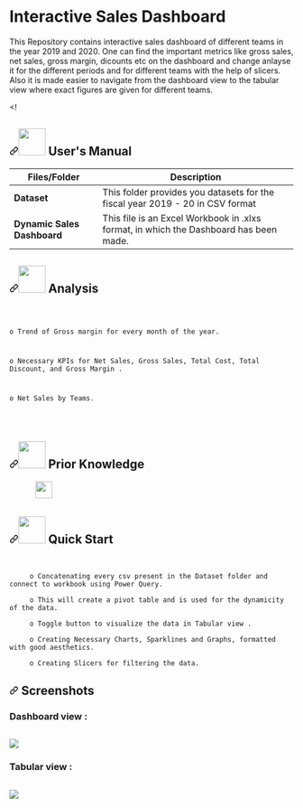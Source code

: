 # Interactive Sales Dashboard

This Repository contains interactive sales dashboard of different teams in the year 2019 and 2020. One can find the important metrics like gross sales, net sales, gross margin, dicounts etc on the dashboard and change anlayse it for the different periods and for different teams with the help of slicers. Also it is made easier to navigate from the dashboard view to the tabular view where exact figures are given for different teams.


<! <h2 dir="auto"><a id="user-content--users-manual" class="anchor" aria-hidden="true" href="#-users-manual"><svg class="octicon octicon-link" viewBox="0 0 16 16" version="1.1" width="16" height="16" aria-hidden="true"><path fill-rule="evenodd" d="M7.775 3.275a.75.75 0 001.06 1.06l1.25-1.25a2 2 0 112.83 2.83l-2.5 2.5a2 2 0 01-2.83 0 .75.75 0 00-1.06 1.06 3.5 3.5 0 004.95 0l2.5-2.5a3.5 3.5 0 00-4.95-4.95l-1.25 1.25zm-4.69 9.64a2 2 0 010-2.83l2.5-2.5a2 2 0 012.83 0 .75.75 0 001.06-1.06 3.5 3.5 0 00-4.95 0l-2.5 2.5a3.5 3.5 0 004.95 4.95l1.25-1.25a.75.75 0 00-1.06-1.06l-1.25 1.25a2 2 0 01-2.83 0z"></path></svg></a><animated-image data-catalyst="" style="width: 48px;"><a target="_blank" rel="noopener noreferrer" href="https://user-images.githubusercontent.com/106439762/181935629-b3c47bd3-77fb-4431-a11c-ff8ba0942b63.gif" data-target="animated-image.originalLink"><img src="https://user-images.githubusercontent.com/106439762/181935629-b3c47bd3-77fb-4431-a11c-ff8ba0942b63.gif" height="48" style="max-width: 100%; display: inline-block;" data-target="animated-image.originalImage"></a>
      <span class="AnimatedImagePlayer" data-target="animated-image.player" hidden="">
        <a data-target="animated-image.replacedLink" class="AnimatedImagePlayer-images" href="https://user-images.githubusercontent.com/106439762/181935629-b3c47bd3-77fb-4431-a11c-ff8ba0942b63.gif" target="_blank">
          <span data-target="animated-image.imageContainer">
            <img data-target="animated-image.replacedImage" alt="181935629-b3c47bd3-77fb-4431-a11c-ff8ba0942b63.gif" class="AnimatedImagePlayer-animatedImage" src="https://user-images.githubusercontent.com/106439762/181935629-b3c47bd3-77fb-4431-a11c-ff8ba0942b63.gif" height="48" style="display: block; opacity: 1;">
          <canvas class="AnimatedImagePlayer-stillImage" aria-hidden="true" width="48" height="48"></canvas></span>
        </a>
        <button data-target="animated-image.imageButton" class="AnimatedImagePlayer-images" tabindex="-1" aria-label="Play 181935629-b3c47bd3-77fb-4431-a11c-ff8ba0942b63.gif"></button>
        <span class="AnimatedImagePlayer-controls" data-target="animated-image.controls">
          <button data-target="animated-image.playButton" class="AnimatedImagePlayer-button" aria-label="Play 181935629-b3c47bd3-77fb-4431-a11c-ff8ba0942b63.gif">
            <svg aria-hidden="true" focusable="false" class="octicon icon-play" width="16" height="16" viewBox="0 0 16 16" fill="none" xmlns="http://www.w3.org/2000/svg">
              <path d="M4 13.5427V2.45734C4 1.82607 4.69692 1.4435 5.2295 1.78241L13.9394 7.32507C14.4334 7.63943 14.4334 8.36057 13.9394 8.67493L5.2295 14.2176C4.69692 14.5565 4 14.1739 4 13.5427Z">
            </path></svg>
            <svg aria-hidden="true" focusable="false" class="octicon icon-pause" width="16" height="16" viewBox="0 0 16 16" xmlns="http://www.w3.org/2000/svg">
              <rect x="4" y="2" width="3" height="12" rx="1"></rect>
              <rect x="9" y="2" width="3" height="12" rx="1"></rect>
            </svg>
          </button>
          <a data-target="animated-image.openButton" aria-label="Open 181935629-b3c47bd3-77fb-4431-a11c-ff8ba0942b63.gif in new window" class="AnimatedImagePlayer-button" href="https://user-images.githubusercontent.com/106439762/181935629-b3c47bd3-77fb-4431-a11c-ff8ba0942b63.gif" target="_blank">
            <svg aria-hidden="true" class="octicon" xmlns="http://www.w3.org/2000/svg" viewBox="0 0 16 16" width="16" height="16">
              <path fill-rule="evenodd" d="M10.604 1h4.146a.25.25 0 01.25.25v4.146a.25.25 0 01-.427.177L13.03 4.03 9.28 7.78a.75.75 0 01-1.06-1.06l3.75-3.75-1.543-1.543A.25.25 0 0110.604 1zM3.75 2A1.75 1.75 0 002 3.75v8.5c0 .966.784 1.75 1.75 1.75h8.5A1.75 1.75 0 0014 12.25v-3.5a.75.75 0 00-1.5 0v3.5a.25.25 0 01-.25.25h-8.5a.25.25 0 01-.25-.25v-8.5a.25.25 0 01.25-.25h3.5a.75.75 0 000-1.5h-3.5z"></path>
            </svg>
          </a>
        </span>
      </span></animated-image> <strong>User's Manual</strong></h2>
      
<table>
<thead>
<tr>
<th>Files/Folder</th>
<th>Description</th>
</tr>
</thead>
<tbody>
<tr>
<td><strong>Dataset</strong></td>
<td>This folder provides you datasets for the fiscal year 2019 - 20 in CSV format </td>
</tr>
<tr>
<td><strong>Dynamic Sales Dashboard</strong></td>
<td>This file is an Excel Workbook in .xlxs format, in which the Dashboard has been made.</td>
</tr>
</tbody>
</table>


<h2 dir="auto"><a id="user-content--analysis" class="anchor" aria-hidden="true" href="#-analysis"><svg class="octicon octicon-link" viewBox="0 0 16 16" version="1.1" width="16" height="16" aria-hidden="true"><path fill-rule="evenodd" d="M7.775 3.275a.75.75 0 001.06 1.06l1.25-1.25a2 2 0 112.83 2.83l-2.5 2.5a2 2 0 01-2.83 0 .75.75 0 00-1.06 1.06 3.5 3.5 0 004.95 0l2.5-2.5a3.5 3.5 0 00-4.95-4.95l-1.25 1.25zm-4.69 9.64a2 2 0 010-2.83l2.5-2.5a2 2 0 012.83 0 .75.75 0 001.06-1.06 3.5 3.5 0 00-4.95 0l-2.5 2.5a3.5 3.5 0 004.95 4.95l1.25-1.25a.75.75 0 00-1.06-1.06l-1.25 1.25a2 2 0 01-2.83 0z"></path></svg></a><animated-image data-catalyst="" style="width: 48px;"><a target="_blank" rel="noopener noreferrer" href="https://user-images.githubusercontent.com/106439762/178428775-03d67679-9aa4-4b08-91e9-6eb6ed8faf66.gif" data-target="animated-image.originalLink"><img src="https://user-images.githubusercontent.com/106439762/178428775-03d67679-9aa4-4b08-91e9-6eb6ed8faf66.gif" height="48" style="max-width: 100%; display: inline-block;" data-target="animated-image.originalImage"></a>
      <span class="AnimatedImagePlayer" data-target="animated-image.player" hidden="">
        <a data-target="animated-image.replacedLink" class="AnimatedImagePlayer-images" href="https://user-images.githubusercontent.com/106439762/178428775-03d67679-9aa4-4b08-91e9-6eb6ed8faf66.gif" target="_blank">
          <span data-target="animated-image.imageContainer">
            <img data-target="animated-image.replacedImage" alt="178428775-03d67679-9aa4-4b08-91e9-6eb6ed8faf66.gif" class="AnimatedImagePlayer-animatedImage" src="https://user-images.githubusercontent.com/106439762/178428775-03d67679-9aa4-4b08-91e9-6eb6ed8faf66.gif" height="48" style="display: block; opacity: 1;">
          <canvas class="AnimatedImagePlayer-stillImage" aria-hidden="true" width="48" height="48"></canvas></span>
        </a>
        <button data-target="animated-image.imageButton" class="AnimatedImagePlayer-images" tabindex="-1" aria-label="Play 178428775-03d67679-9aa4-4b08-91e9-6eb6ed8faf66.gif"></button>
        <span class="AnimatedImagePlayer-controls" data-target="animated-image.controls">
          <button data-target="animated-image.playButton" class="AnimatedImagePlayer-button" aria-label="Play 178428775-03d67679-9aa4-4b08-91e9-6eb6ed8faf66.gif">
            <svg aria-hidden="true" focusable="false" class="octicon icon-play" width="16" height="16" viewBox="0 0 16 16" fill="none" xmlns="http://www.w3.org/2000/svg">
              <path d="M4 13.5427V2.45734C4 1.82607 4.69692 1.4435 5.2295 1.78241L13.9394 7.32507C14.4334 7.63943 14.4334 8.36057 13.9394 8.67493L5.2295 14.2176C4.69692 14.5565 4 14.1739 4 13.5427Z">
            </path></svg>
            <svg aria-hidden="true" focusable="false" class="octicon icon-pause" width="16" height="16" viewBox="0 0 16 16" xmlns="http://www.w3.org/2000/svg">
              <rect x="4" y="2" width="3" height="12" rx="1"></rect>
              <rect x="9" y="2" width="3" height="12" rx="1"></rect>
            </svg>
          </button>
          <a data-target="animated-image.openButton" aria-label="Open 178428775-03d67679-9aa4-4b08-91e9-6eb6ed8faf66.gif in new window" class="AnimatedImagePlayer-button" href="https://user-images.githubusercontent.com/106439762/178428775-03d67679-9aa4-4b08-91e9-6eb6ed8faf66.gif" target="_blank">
            <svg aria-hidden="true" class="octicon" xmlns="http://www.w3.org/2000/svg" viewBox="0 0 16 16" width="16" height="16">
              <path fill-rule="evenodd" d="M10.604 1h4.146a.25.25 0 01.25.25v4.146a.25.25 0 01-.427.177L13.03 4.03 9.28 7.78a.75.75 0 01-1.06-1.06l3.75-3.75-1.543-1.543A.25.25 0 0110.604 1zM3.75 2A1.75 1.75 0 002 3.75v8.5c0 .966.784 1.75 1.75 1.75h8.5A1.75 1.75 0 0014 12.25v-3.5a.75.75 0 00-1.5 0v3.5a.25.25 0 01-.25.25h-8.5a.25.25 0 01-.25-.25v-8.5a.25.25 0 01.25-.25h3.5a.75.75 0 000-1.5h-3.5z"></path>
            </svg>
          </a>
        </span>
      </span></animated-image> Analysis</h2>
 <pre class="notranslate"><code>   

o	Trend of Gross margin for every month of the year.
 
o	Necessary KPIs for Net Sales, Gross Sales, Total Cost, Total Discount, and Gross Margin .

o	Net Sales by Teams. 

</code></pre>

<h2 dir="auto"><a id="user-content--prior-knowledge" class="anchor" aria-hidden="true" href="#-prior-knowledge"><svg class="octicon octicon-link" viewBox="0 0 16 16" version="1.1" width="16" height="16" aria-hidden="true"><path fill-rule="evenodd" d="M7.775 3.275a.75.75 0 001.06 1.06l1.25-1.25a2 2 0 112.83 2.83l-2.5 2.5a2 2 0 01-2.83 0 .75.75 0 00-1.06 1.06 3.5 3.5 0 004.95 0l2.5-2.5a3.5 3.5 0 00-4.95-4.95l-1.25 1.25zm-4.69 9.64a2 2 0 010-2.83l2.5-2.5a2 2 0 012.83 0 .75.75 0 001.06-1.06 3.5 3.5 0 00-4.95 0l-2.5 2.5a3.5 3.5 0 004.95 4.95l1.25-1.25a.75.75 0 00-1.06-1.06l-1.25 1.25a2 2 0 01-2.83 0z"></path></svg></a><animated-image data-catalyst="" style="width: 48px;"><a target="_blank" rel="noopener noreferrer" href="https://user-images.githubusercontent.com/106439762/178803205-47a08ce7-2187-4f96-b301-a2b68690619a.gif" data-target="animated-image.originalLink"><img src="https://user-images.githubusercontent.com/106439762/178803205-47a08ce7-2187-4f96-b301-a2b68690619a.gif" height="48" style="max-width: 100%; display: inline-block;" data-target="animated-image.originalImage"></a>
      <span class="AnimatedImagePlayer" data-target="animated-image.player" hidden="">
        <a data-target="animated-image.replacedLink" class="AnimatedImagePlayer-images" href="https://user-images.githubusercontent.com/106439762/178803205-47a08ce7-2187-4f96-b301-a2b68690619a.gif" target="_blank">
          <span data-target="animated-image.imageContainer">
            <img data-target="animated-image.replacedImage" alt="178803205-47a08ce7-2187-4f96-b301-a2b68690619a.gif" class="AnimatedImagePlayer-animatedImage" src="https://user-images.githubusercontent.com/106439762/178803205-47a08ce7-2187-4f96-b301-a2b68690619a.gif" height="48" style="display: block; opacity: 1;">
          <canvas class="AnimatedImagePlayer-stillImage" aria-hidden="true" width="48" height="48"></canvas></span>
        </a>
        <button data-target="animated-image.imageButton" class="AnimatedImagePlayer-images" tabindex="-1" aria-label="Play 178803205-47a08ce7-2187-4f96-b301-a2b68690619a.gif"></button>
        <span class="AnimatedImagePlayer-controls" data-target="animated-image.controls">
          <button data-target="animated-image.playButton" class="AnimatedImagePlayer-button" aria-label="Play 178803205-47a08ce7-2187-4f96-b301-a2b68690619a.gif">
            <svg aria-hidden="true" focusable="false" class="octicon icon-play" width="16" height="16" viewBox="0 0 16 16" fill="none" xmlns="http://www.w3.org/2000/svg">
              <path d="M4 13.5427V2.45734C4 1.82607 4.69692 1.4435 5.2295 1.78241L13.9394 7.32507C14.4334 7.63943 14.4334 8.36057 13.9394 8.67493L5.2295 14.2176C4.69692 14.5565 4 14.1739 4 13.5427Z">
            </path></svg>
            <svg aria-hidden="true" focusable="false" class="octicon icon-pause" width="16" height="16" viewBox="0 0 16 16" xmlns="http://www.w3.org/2000/svg">
              <rect x="4" y="2" width="3" height="12" rx="1"></rect>
              <rect x="9" y="2" width="3" height="12" rx="1"></rect>
            </svg>
          </button>
          <a data-target="animated-image.openButton" aria-label="Open 178803205-47a08ce7-2187-4f96-b301-a2b68690619a.gif in new window" class="AnimatedImagePlayer-button" href="https://user-images.githubusercontent.com/106439762/178803205-47a08ce7-2187-4f96-b301-a2b68690619a.gif" target="_blank">
            <svg aria-hidden="true" class="octicon" xmlns="http://www.w3.org/2000/svg" viewBox="0 0 16 16" width="16" height="16">
              <path fill-rule="evenodd" d="M10.604 1h4.146a.25.25 0 01.25.25v4.146a.25.25 0 01-.427.177L13.03 4.03 9.28 7.78a.75.75 0 01-1.06-1.06l3.75-3.75-1.543-1.543A.25.25 0 0110.604 1zM3.75 2A1.75 1.75 0 002 3.75v8.5c0 .966.784 1.75 1.75 1.75h8.5A1.75 1.75 0 0014 12.25v-3.5a.75.75 0 00-1.5 0v3.5a.25.25 0 01-.25.25h-8.5a.25.25 0 01-.25-.25v-8.5a.25.25 0 01.25-.25h3.5a.75.75 0 000-1.5h-3.5z"></path>
            </svg>
          </a>
        </span>
      </span></animated-image> Prior Knowledge</h2>
   
<p align = "left">   &emsp;&emsp;&emsp; <img height = "30" src = "https://img.shields.io/badge/MS-EXCEL-%3CGREEN%3E"> </p>

<h2 dir="auto"><a id="user-content--quick-start" class="anchor" aria-hidden="true" href="#-quick-start"><svg class="octicon octicon-link" viewBox="0 0 16 16" version="1.1" width="16" height="16" aria-hidden="true"><path fill-rule="evenodd" d="M7.775 3.275a.75.75 0 001.06 1.06l1.25-1.25a2 2 0 112.83 2.83l-2.5 2.5a2 2 0 01-2.83 0 .75.75 0 00-1.06 1.06 3.5 3.5 0 004.95 0l2.5-2.5a3.5 3.5 0 00-4.95-4.95l-1.25 1.25zm-4.69 9.64a2 2 0 010-2.83l2.5-2.5a2 2 0 012.83 0 .75.75 0 001.06-1.06 3.5 3.5 0 00-4.95 0l-2.5 2.5a3.5 3.5 0 004.95 4.95l1.25-1.25a.75.75 0 00-1.06-1.06l-1.25 1.25a2 2 0 01-2.83 0z"></path></svg></a><animated-image data-catalyst="" style="width: 48px;"><a target="_blank" rel="noopener noreferrer" href="https://user-images.githubusercontent.com/106439762/181937125-2a4b22a3-f8a9-4226-bbd3-df972f9dbbc4.gif" data-target="animated-image.originalLink"><img src="https://user-images.githubusercontent.com/106439762/181937125-2a4b22a3-f8a9-4226-bbd3-df972f9dbbc4.gif" height="48" style="max-width: 100%; display: inline-block;" data-target="animated-image.originalImage"></a>
      <span class="AnimatedImagePlayer" data-target="animated-image.player" hidden="">
        <a data-target="animated-image.replacedLink" class="AnimatedImagePlayer-images" href="https://user-images.githubusercontent.com/106439762/181937125-2a4b22a3-f8a9-4226-bbd3-df972f9dbbc4.gif" target="_blank">
          <span data-target="animated-image.imageContainer">
            <img data-target="animated-image.replacedImage" alt="181937125-2a4b22a3-f8a9-4226-bbd3-df972f9dbbc4.gif" class="AnimatedImagePlayer-animatedImage" src="https://user-images.githubusercontent.com/106439762/181937125-2a4b22a3-f8a9-4226-bbd3-df972f9dbbc4.gif" height="48" style="display: block; opacity: 1;">
          <canvas class="AnimatedImagePlayer-stillImage" aria-hidden="true" width="48" height="48"></canvas></span>
        </a>
        <button data-target="animated-image.imageButton" class="AnimatedImagePlayer-images" tabindex="-1" aria-label="Play 181937125-2a4b22a3-f8a9-4226-bbd3-df972f9dbbc4.gif"></button>
        <span class="AnimatedImagePlayer-controls" data-target="animated-image.controls">
          <button data-target="animated-image.playButton" class="AnimatedImagePlayer-button" aria-label="Play 181937125-2a4b22a3-f8a9-4226-bbd3-df972f9dbbc4.gif">
            <svg aria-hidden="true" focusable="false" class="octicon icon-play" width="16" height="16" viewBox="0 0 16 16" fill="none" xmlns="http://www.w3.org/2000/svg">
              <path d="M4 13.5427V2.45734C4 1.82607 4.69692 1.4435 5.2295 1.78241L13.9394 7.32507C14.4334 7.63943 14.4334 8.36057 13.9394 8.67493L5.2295 14.2176C4.69692 14.5565 4 14.1739 4 13.5427Z">
            </path></svg>
            <svg aria-hidden="true" focusable="false" class="octicon icon-pause" width="16" height="16" viewBox="0 0 16 16" xmlns="http://www.w3.org/2000/svg">
              <rect x="4" y="2" width="3" height="12" rx="1"></rect>
              <rect x="9" y="2" width="3" height="12" rx="1"></rect>
            </svg>
          </button>
          <a data-target="animated-image.openButton" aria-label="Open 181937125-2a4b22a3-f8a9-4226-bbd3-df972f9dbbc4.gif in new window" class="AnimatedImagePlayer-button" href="https://user-images.githubusercontent.com/106439762/181937125-2a4b22a3-f8a9-4226-bbd3-df972f9dbbc4.gif" target="_blank">
            <svg aria-hidden="true" class="octicon" xmlns="http://www.w3.org/2000/svg" viewBox="0 0 16 16" width="16" height="16">
              <path fill-rule="evenodd" d="M10.604 1h4.146a.25.25 0 01.25.25v4.146a.25.25 0 01-.427.177L13.03 4.03 9.28 7.78a.75.75 0 01-1.06-1.06l3.75-3.75-1.543-1.543A.25.25 0 0110.604 1zM3.75 2A1.75 1.75 0 002 3.75v8.5c0 .966.784 1.75 1.75 1.75h8.5A1.75 1.75 0 0014 12.25v-3.5a.75.75 0 00-1.5 0v3.5a.25.25 0 01-.25.25h-8.5a.25.25 0 01-.25-.25v-8.5a.25.25 0 01.25-.25h3.5a.75.75 0 000-1.5h-3.5z"></path>
            </svg>
          </a>
        </span>
      </span></animated-image> Quick Start</h2>
      
 <pre class="notranslate"><code>

     o Concatenating every csv present in the Dataset folder and connect to workbook using Power Query. 
     
     o This will create a pivot table and is used for the dynamicity of the data.
     
     o Toggle button to visualize the data in Tabular view .
     
     o Creating Necessary Charts, Sparklines and Graphs, formatted with good aesthetics. 
     
     o Creating Slicers for filtering the data.
</code></pre>
  
 <h2 dir="auto"><a id="user-content--screenshots" class="anchor" aria-hidden="true" href="#-screenshots"><svg class="octicon octicon-link" viewBox="0 0 16 16" version="1.1" width="16" height="16" aria-hidden="true"><path fill-rule="evenodd" d="M7.775 3.275a.75.75 0 001.06 1.06l1.25-1.25a2 2 0 112.83 2.83l-2.5 2.5a2 2 0 01-2.83 0 .75.75 0 00-1.06 1.06 3.5 3.5 0 004.95 0l2.5-2.5a3.5 3.5 0 00-4.95-4.95l-1.25 1.25zm-4.69 9.64a2 2 0 010-2.83l2.5-2.5a2 2 0 012.83 0 .75.75 0 001.06-1.06 3.5 3.5 0 00-4.95 0l-2.5 2.5a3.5 3.5 0 004.95 4.95l1.25-1.25a.75.75 0 00-1.06-1.06l-1.25 1.25a2 2 0 01-2.83 0z"></path></svg></a><animated-image data-catalyst="" style="width: 70px;"><a target="_blank" rel="noopener noreferrer" href="https://camo.githubusercontent.com/2d618acb10c0499b4dac42891f2b152e43b1a6ce6d95cc5f4915a2b0f56a5e89/68747470733a2f2f7777772e676574636c6f75646170702e636f6d2f77702d636f6e74656e742f75706c6f6164732f323032312f30332f3561656262393532653438363763653133663464333038665f6c6170746f705f6769665f7472616e732e676966" data-target="animated-image.originalLink"></a>
      <span class="AnimatedImagePlayer" data-target="animated-image.player" hidden="">
        <a data-target="animated-image.replacedLink" class="AnimatedImagePlayer-images" href="https://camo.githubusercontent.com/2d618acb10c0499b4dac42891f2b152e43b1a6ce6d95cc5f4915a2b0f56a5e89/68747470733a2f2f7777772e676574636c6f75646170702e636f6d2f77702d636f6e74656e742f75706c6f6164732f323032312f30332f3561656262393532653438363763653133663464333038665f6c6170746f705f6769665f7472616e732e676966" target="_blank">
          <span data-target="animated-image.imageContainer">
            <img data-target="animated-image.replacedImage" alt="68747470733a2f2f7777772e676574636c6f75646170702e636f6d2f77702d636f6e74656e742f75706c6f6164732f323032312f30332f3561656262393532653438363763653133663464333038665f6c6170746f705f6769665f7472616e732e676966" class="AnimatedImagePlayer-animatedImage" src="https://camo.githubusercontent.com/2d618acb10c0499b4dac42891f2b152e43b1a6ce6d95cc5f4915a2b0f56a5e89/68747470733a2f2f7777772e676574636c6f75646170702e636f6d2f77702d636f6e74656e742f75706c6f6164732f323032312f30332f3561656262393532653438363763653133663464333038665f6c6170746f705f6769665f7472616e732e676966" height="48" style="display: block; opacity: 1;">
          <canvas class="AnimatedImagePlayer-stillImage" aria-hidden="true" width="70" height="48"></canvas></span>
        </a>
        <button data-target="animated-image.imageButton" class="AnimatedImagePlayer-images" tabindex="-1" aria-label="Play 68747470733a2f2f7777772e676574636c6f75646170702e636f6d2f77702d636f6e74656e742f75706c6f6164732f323032312f30332f3561656262393532653438363763653133663464333038665f6c6170746f705f6769665f7472616e732e676966"></button>
        <span class="AnimatedImagePlayer-controls" data-target="animated-image.controls">
          <button data-target="animated-image.playButton" class="AnimatedImagePlayer-button" aria-label="Play 68747470733a2f2f7777772e676574636c6f75646170702e636f6d2f77702d636f6e74656e742f75706c6f6164732f323032312f30332f3561656262393532653438363763653133663464333038665f6c6170746f705f6769665f7472616e732e676966">
            <svg aria-hidden="true" focusable="false" class="octicon icon-play" width="16" height="16" viewBox="0 0 16 16" fill="none" xmlns="http://www.w3.org/2000/svg">
              <path d="M4 13.5427V2.45734C4 1.82607 4.69692 1.4435 5.2295 1.78241L13.9394 7.32507C14.4334 7.63943 14.4334 8.36057 13.9394 8.67493L5.2295 14.2176C4.69692 14.5565 4 14.1739 4 13.5427Z">
            </path></svg>
            <svg aria-hidden="true" focusable="false" class="octicon icon-pause" width="16" height="16" viewBox="0 0 16 16" xmlns="http://www.w3.org/2000/svg">
              <rect x="4" y="2" width="3" height="12" rx="1"></rect>
              <rect x="9" y="2" width="3" height="12" rx="1"></rect>
            </svg>
          </button>
          <a data-target="animated-image.openButton" aria-label="Open 68747470733a2f2f7777772e676574636c6f75646170702e636f6d2f77702d636f6e74656e742f75706c6f6164732f323032312f30332f3561656262393532653438363763653133663464333038665f6c6170746f705f6769665f7472616e732e676966 in new window" class="AnimatedImagePlayer-button" href="https://camo.githubusercontent.com/2d618acb10c0499b4dac42891f2b152e43b1a6ce6d95cc5f4915a2b0f56a5e89/68747470733a2f2f7777772e676574636c6f75646170702e636f6d2f77702d636f6e74656e742f75706c6f6164732f323032312f30332f3561656262393532653438363763653133663464333038665f6c6170746f705f6769665f7472616e732e676966" target="_blank">
          </a>
        </span>
      </span></animated-image> Screenshots</h2>
<H3><strong> Dashboard view :</strong></H3>
<pre class="notranslate"><code>
<img src = "![image](https://user-images.githubusercontent.com/108053296/185665288-d9f9429f-3d1a-4c4b-a6a4-2bf7b9deb8d8.png)">
</code></pre>


<H3><strong> Tabular view :</strong></H3>
<pre class="notranslate"><code>
<img src = "![image](https://user-images.githubusercontent.com/108053296/185665472-f8c94a3b-ddcd-4d11-85ad-d78b031dd5ce.png)">
</code></pre> 

